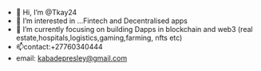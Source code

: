 - 👋 Hi, I’m @Tkay24
- 👀 I’m interested in ...Fintech and Decentralised apps 
- 🌱 I’m currently focusing on building Dapps in blockchain and web3 (real estate,hospitals,logistics,gaming,farming, nfts etc)
- 📫contact:+27760340444
- email: kabadepresley@gmail.com 
  

<!---
Tkay24/Tkay24 is a ✨ special ✨ repository because its `README.md` (this file) appears on your GitHub profile.
You can click the Preview link to take a look at your changes.
--->
